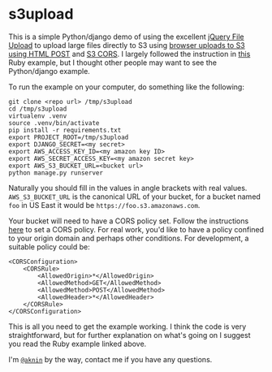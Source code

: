 s3upload
========

This is a simple Python/django demo of using the excellent [jQuery File Upload](http://blueimp.github.com/jQuery-File-Upload/) to upload large files directly to S3 using [browser uploads to S3 using HTML POST](http://aws.amazon.com/articles/1434) and [S3 CORS](http://docs.amazonwebservices.com/AmazonS3/latest/dev/cors.html). I largely followed the instruction in [this](http://pjambet.github.com/blog/direct-upload-to-s3/) Ruby example, but I thought other people may want to see the Python/django example.

To run the example on your computer, do something like the following:

    git clone <repo url> /tmp/s3upload
    cd /tmp/s3upload
    virtualenv .venv
    source .venv/bin/activate
    pip install -r requirements.txt
    export PROJECT_ROOT=/tmp/s3upload
    export DJANGO_SECRET=<my secret>
    export AWS_ACCESS_KEY_ID=<my amazon key ID>
    export AWS_SECRET_ACCESS_KEY=<my amazon secret key>
    export AWS_S3_BUCKET_URL=<bucket url>
    python manage.py runserver

Naturally you should fill in the values in angle brackets with real values. `AWS_S3_BUCKET_URL` is the canonical URL of your bucket, for a bucket named `foo` in US East it would be `https://foo.s3.amazonaws.com`.

Your bucket will need to have a CORS policy set. Follow the instructions [here](http://docs.amazonwebservices.com/AmazonS3/latest/UG/EditingBucketPermissions.html) to set a CORS policy. For real work, you'd like to have a policy confined to your origin domain and perhaps other conditions. For development, a suitable policy could be:

    <CORSConfiguration>
        <CORSRule>
            <AllowedOrigin>*</AllowedOrigin>
            <AllowedMethod>GET</AllowedMethod>
            <AllowedMethod>POST</AllowedMethod>
            <AllowedHeader>*</AllowedHeader>
        </CORSRule>
    </CORSConfiguration>

This is all you need to get the example working. I think the code is very straightforward, but for further explanation on what's going on I suggest you read the Ruby example linked above.

I'm [`@aknin`](https://twitter.com/aknin) by the way, contact me if you have any questions.

